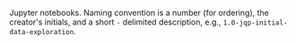 Jupyter notebooks. Naming convention is a number (for ordering), the creator's
initials, and a short `-` delimited description, 
e.g., `1.0-jqp-initial-data-exploration`.

